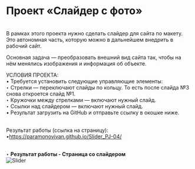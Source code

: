 # Проект «Слайдер с фото»
<br>
В рамках этого проекта нужно сделать слайдер для сайта по макету. Это автономная часть, которую можно в дальнейшем внедрить в рабочий сайт.<br>

Основная задача — преобразовать внешний вид сайта так, чтобы на нём менялись изображения и информация об объекте.<br>

УСЛОВИЯ ПРОЕКТА:<br>
• Требуется установить следующие управляющие элементы:<br>
‣ Стрелки — переключают слайды по кольцу. То есть после слайда №3 снова откроется слайд №1.<br>
‣ Кружочки между стрелками — включают нужный слайд.<br>
‣ Ссылки над слайдером — включают нужный слайд.<br>
• Результат загрузить на GitHub и отправьте ссылку в окошке ниже.<br><br>

Результат работы (ссылка на страницу):<br>
•https://paramonovivan.github.io/Slider_PJ-04/<br><br>


‣ <b>Результат работы - Страница со слайдером</b><br>
![Slider](https://github.com/ParamonovIvan/Slider_PJ-04/assets/131868856/5c404d9a-fd09-4861-9b7d-122a9882942c)
